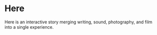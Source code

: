 Here
====

Here is an interactive story merging writing, sound, photography, and film into a single experience.
